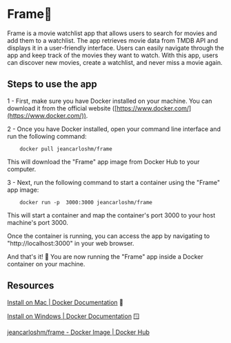 # Frame🍿
Frame is a movie watchlist app that allows users to search for movies and add them to a watchlist. The app retrieves movie data from TMDB API and displays it in a user-friendly interface. Users can easily navigate through the app and keep track of the movies they want to watch. With this app, users can discover new movies, create a watchlist, and never miss a movie again.

                 


## Steps to use the app
1 - First, make sure you have Docker installed on your machine. You can download it from the official website ([https://www.docker.com/](https://www.docker.com/)).

2 - Once you have Docker installed, open your command line interface and run the following command:

        docker pull jeancarloshm/frame

This will download the "Frame" app image from Docker Hub to your computer.
    
3 - Next, run the following command to start a container using the "Frame" app image:

        docker run -p  3000:3000 jeancarloshm/frame

  
 This will start a container and map the container's port 3000 to your host machine's port 3000.

Once the container is running, you can access the app by navigating to "http://localhost:3000" in your web browser.

And that's it! 🎉 You are now running the "Frame" app inside a Docker container on your machine.

## Resources

[Install on Mac | Docker Documentation](https://docs.docker.com/desktop/install/mac-install/) 🍎

[Install on Windows | Docker Documentation](https://docs.docker.com/desktop/install/windows-install/) 🪟

[jeancarloshm/frame - Docker Image | Docker Hub](https://hub.docker.com/r/jeancarloshm/frame)

